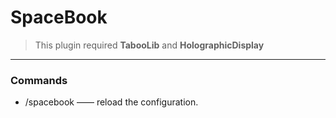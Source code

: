 # SpaceBook
> This plugin required **TabooLib** and **HolographicDisplay**  
---
### Commands
+ /spacebook —— reload the configuration.

